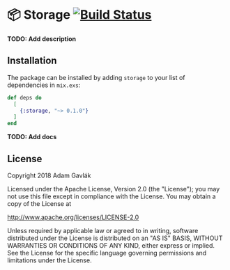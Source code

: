 # 📦 Storage [![Build Status](https://travis-ci.org/gavlak/storage.svg?branch=master)](https://travis-ci.org/gavlak/storage)

**TODO: Add description**

## Installation

The package can be installed by adding `storage` to your list of dependencies in `mix.exs`:

```elixir
def deps do
  [
    {:storage, "~> 0.1.0"}
  ]
end
```

**TODO: Add docs**

## License

Copyright 2018 Adam Gavlák

Licensed under the Apache License, Version 2.0 (the "License"); you may not use this file except in compliance with the License. You may obtain a copy of the License at

  http://www.apache.org/licenses/LICENSE-2.0

Unless required by applicable law or agreed to in writing, software distributed under the License is distributed on an "AS IS" BASIS, WITHOUT WARRANTIES OR CONDITIONS OF ANY KIND, either express or implied. See the License for the specific language governing permissions and limitations under the License.
